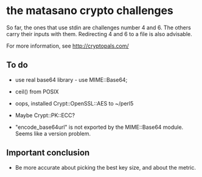the matasano crypto challenges
========

So far, the ones that use stdin are challenges number 4 and 6. The
others carry their inputs with them. Redirecting 4 and 6 to a file is
also advisable.

For more information, see http://cryptopals.com/

To do
----
* use real base64 library - use MIME::Base64;
* ceil() from POSIX
* oops, installed Crypt::OpenSSL::AES to ~/perl5

* Maybe Crypt::PK::ECC?

* "encode_base64url" is not exported by the MIME::Base64 module. Seems
  like a version problem.

Important conclusion
--------
* Be more accurate about picking the best key size, and about the metric.
